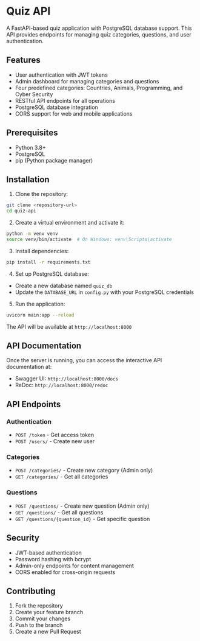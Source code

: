 # Quiz API

A FastAPI-based quiz application with PostgreSQL database support. This API provides endpoints for managing quiz categories, questions, and user authentication.

## Features

- User authentication with JWT tokens
- Admin dashboard for managing categories and questions
- Four predefined categories: Countries, Animals, Programming, and Cyber Security
- RESTful API endpoints for all operations
- PostgreSQL database integration
- CORS support for web and mobile applications

## Prerequisites

- Python 3.8+
- PostgreSQL
- pip (Python package manager)

## Installation

1. Clone the repository:
```bash
git clone <repository-url>
cd quiz-api
```

2. Create a virtual environment and activate it:
```bash
python -m venv venv
source venv/bin/activate  # On Windows: venv\Scripts\activate
```

3. Install dependencies:
```bash
pip install -r requirements.txt
```

4. Set up PostgreSQL database:
- Create a new database named `quiz_db`
- Update the `DATABASE_URL` in `config.py` with your PostgreSQL credentials

5. Run the application:
```bash
uvicorn main:app --reload
```

The API will be available at `http://localhost:8000`

## API Documentation

Once the server is running, you can access the interactive API documentation at:
- Swagger UI: `http://localhost:8000/docs`
- ReDoc: `http://localhost:8000/redoc`

## API Endpoints

### Authentication
- `POST /token` - Get access token
- `POST /users/` - Create new user

### Categories
- `POST /categories/` - Create new category (Admin only)
- `GET /categories/` - Get all categories

### Questions
- `POST /questions/` - Create new question (Admin only)
- `GET /questions/` - Get all questions
- `GET /questions/{question_id}` - Get specific question

## Security

- JWT-based authentication
- Password hashing with bcrypt
- Admin-only endpoints for content management
- CORS enabled for cross-origin requests

## Contributing

1. Fork the repository
2. Create your feature branch
3. Commit your changes
4. Push to the branch
5. Create a new Pull Request 